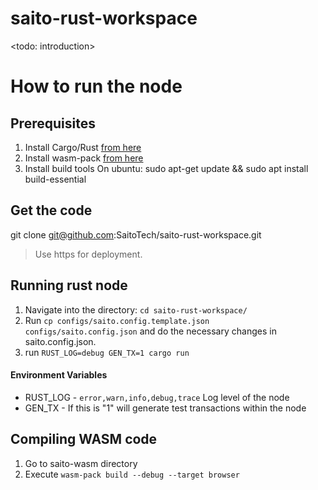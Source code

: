 # saito-rust-workspace
<todo: introduction>

# How to run the node

## Prerequisites

1. Install Cargo/Rust [from here](https://www.rust-lang.org/tools/install)
1. Install wasm-pack [from here](https://rustwasm.github.io/wasm-pack/installer/)
1. Install build tools
   On ubuntu: sudo apt-get update && sudo apt install build-essential
   
## Get the code

git clone git@github.com:SaitoTech/saito-rust-workspace.git

> Use https for deployment.

## Running rust node

1. Navigate into the directory: `cd saito-rust-workspace/`
1. Run `cp configs/saito.config.template.json configs/saito.config.json` and do the necessary changes in saito.config.json.
1. run `RUST_LOG=debug GEN_TX=1 cargo run`

#### Environment Variables

- RUST_LOG - `error,warn,info,debug,trace` Log level of the node
- GEN_TX - If this is "1" will generate test transactions within the node

## Compiling WASM code

1. Go to saito-wasm directory
2. Execute `wasm-pack build --debug --target browser`

